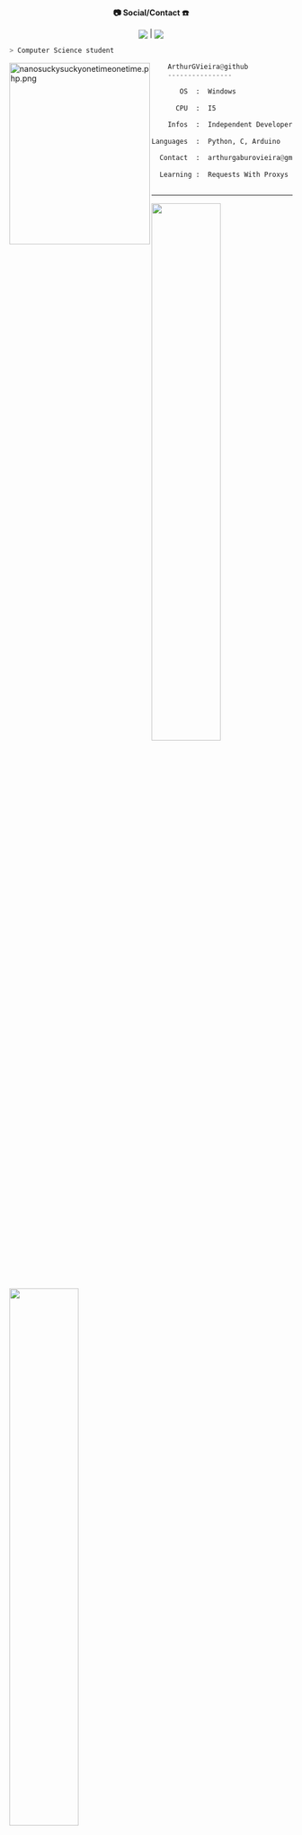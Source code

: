 <p align="center">
  <b>📷 Social/Contact ☎️</b><br></p>
<p align="center"
  <a href="https://github.com/ArthurGVieira"><img src="https://img.shields.io/badge/GitHub-100000?style=for-the-badge&logo=github&logoColor=white" align="center" target="_blank"></a>    |    
  <a href = "mailto:arthurgaburovieira@gmail.com"><img src="https://img.shields.io/badge/-Gmail-%23333?style=for-the-badge&logo=gmail&logoColor=white" align="center" target="_blank"</a>
  </p>

```bash
> Computer Science student
```

<img src="https://i.pinimg.com/originals/de/54/8b/de548b9e5387b43026381672aa72616d.gif" align="left" alt="nanosuckysuckyonetimeonetime.php.png" width="250" height="323">

```py
    ArthurGVieira@github
    ----------------

       OS  :  Windows
 
      CPU  :  I5
    
    Infos  :  Independent Developer
    
Languages  :  Python, C, Arduino

  Contact  :  arthurgaburovieira@gmail.com
  
  Learning :  Requests With Proxys
  
```
<hr>

<p align="left">
  <a href="https://plasmonix.github.io">
  <img width="49.5%" src="https://github-readme-stats.vercel.app/api?username=ArthurGVieira&show_icons=true&theme=dark&hide_border=true" />
    <img width="49.5%" src="https://github-readme-streak-stats.herokuapp.com/?user=ArthurGVieira&theme=dark&hide_border=true" />
  </a>
</p>

<hr>
